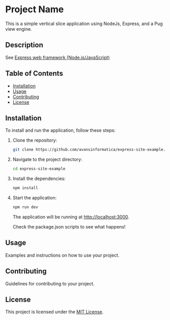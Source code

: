 # Project Name

This is a simple vertical slice application using NodeJs, Express, and a Pug
view engine.

## Description

See
[Express web framework (Node.js/JavaScript)](https://developer.mozilla.org/en-US/docs/Learn/Server-side/Express_Nodejs)

## Table of Contents

-   [Installation](#installation)
-   [Usage](#usage)
-   [Contributing](#contributing)
-   [License](#license)

## Installation

To install and run the application, follow these steps:

1. Clone the repository:

    ```bash
    git clone https://github.com/avansinformatica/express-site-example.git
    ```

2. Navigate to the project directory:

    ```bash
    cd express-site-example
    ```

3. Install the dependencies:

    ```bash
    npm install
    ```

4. Start the application:

    ```bash
    npm run dev
    ```

    The application will be running at
    [http://localhost:3000](http://localhost:3000).

    Check the package.json scripts to see what happens!

## Usage

Examples and instructions on how to use your project.

## Contributing

Guidelines for contributing to your project.

## License

This project is licensed under the [MIT License](LICENSE).

